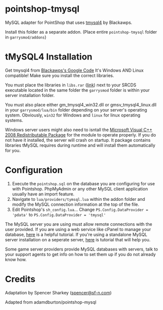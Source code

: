 pointshop-tmysql
================

MySQL adapter for PointShop that uses [tmysql4](https://code.google.com/p/blackawps-glua-modules/source/browse/#hg%2Fgm_tmysql4_boost%2FRelease) by Blackawps.

Install this folder as a separate addon. (Place entire `pointshop-tmysql` folder in `garrysmod/addons`)

tMySQL4 Installation
================

Get tmysql4 from [Blackawps's Google Code](https://code.google.com/p/blackawps-glua-modules/source/browse/#hg%2Fgm_tmysql4_boost%2FRelease)
It's Windows AND Linux compatible! Make sure you install the correct libraries.

You must place the libraries in `libs.rar` ([link](https://blackawps-glua-modules.googlecode.com/hg/gm_tmysql4_boost/Release/libs.rar)) next to your SRCDS executable located in the same folder the `garrysmod` folder is within your server installation folder.

You must also place either gm_tmysql4_win32.dll or gmsv_tmysql4_linux.dll in your `garrysmod/lua/bin` folder depending on your server's operating system. Obviously, `win32` for Windows and `linux` for linux operating systems.

Windows server users might also need to isntall the [Microsoft Visual C++ 2008 Redistributable Package](http://www.microsoft.com/en-us/download/details.aspx?id=29) for the module to operate properly. If you do not have it installed, the server will crash on startup. It package contains libraries tMySQL requires during runtime and will install them automatically for you.

Configuration
================
1. Execute the `pointshop.sql` on the database you are configuring for use with Pointshop. PhpMyAdmin or any other MySQL client application usually have an import feature.
2. Navigate to `lua/providers/tymsql.lua` within the addon folder and modify the MySQL connection information at the top of the file.
3. Edit Pointshop's `sh_config.lua`... Change `PS.Config.DataProvider = 'pdata'` to `PS.Config.DataProvider = 'tmysql'`

The MySQL server you are using must allow remote connections with the user provided. If you are using a web service like cPanel to manage your database, [here](http://www.liquidweb.com/kb/enable-remote-mysql-connections-in-cpanel/) is a helpful tutorial. If you're using a standalone MySQL server installation on a seperate server, [here](http://www.cyberciti.biz/tips/how-do-i-enable-remote-access-to-mysql-database-server.html) is tutorial that will help you. 

Some game server providers provide MySQL databases with servers, talk to your support agents to get info on how to set them up if you do not already know how.

Credits
================
Adaptation by Spencer Sharkey (spencer@sf-n.com)

Adapted from adamdburton/pointshop-mysql
